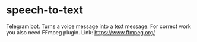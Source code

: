 # speech-to-text
Telegram bot. Turns a voice message into a text message.
For correct work you also need FFmpeg plugin. Link: https://www.ffmpeg.org/

